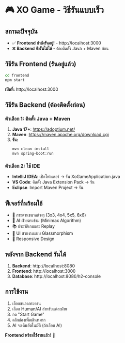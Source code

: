 # 🎮 XO Game - วิธีรันแบบเร็ว

## สถานะปัจจุบัน
- ✅ **Frontend กำลังรันอยู่!** - http://localhost:3000
- ❌ **Backend ยังรันไม่ได้** - ต้องติดตั้ง Java + Maven ก่อน

## วิธีรัน Frontend (รันอยู่แล้ว)
```bash
cd frontend
npm start
```
**เปิดที่:** http://localhost:3000

## วิธีรัน Backend (ต้องติดตั้งก่อน)

### ตัวเลือก 1: ติดตั้ง Java + Maven
1. **Java 17+**: https://adoptium.net/
2. **Maven**: https://maven.apache.org/download.cgi
3. **รัน:**
   ```bash
   mvn clean install
   mvn spring-boot:run
   ```

### ตัวเลือก 2: ใช้ IDE
- **IntelliJ IDEA**: เปิดโฟลเดอร์ → รัน XoGameApplication.java
- **VS Code**: ติดตั้ง Java Extension Pack → รัน
- **Eclipse**: Import Maven Project → รัน

## ฟีเจอร์ที่พร้อมใช้
- 🎯 กระดานขนาดต่างๆ (3x3, 4x4, 5x5, 6x6)
- 🤖 AI ฝ่ายตรงข้าม (Minimax Algorithm)
- 📚 ประวัติเกมและ Replay
- 🎨 UI สวยงามแบบ Glassmorphism
- 📱 Responsive Design

## หลังจาก Backend รันได้
1. **Backend**: http://localhost:8080
2. **Frontend**: http://localhost:3000
3. **Database**: http://localhost:8080/h2-console

## การใช้งาน
1. เลือกขนาดกระดาน
2. เลือก Human/AI สำหรับแต่ละฝ่าย
3. กด "Start Game"
4. คลิกช่องเพื่อเดินหมาก
5. AI จะเดินอัตโนมัติ (ถ้าเลือก AI)

**Frontend พร้อมใช้งานแล้ว!** 🚀
